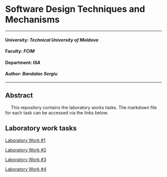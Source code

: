 # Software Design Techniques and Mechanisms
----
#### University: _Technical University of Moldova_
#### Faculty: _FCIM_
#### Department: _ISA_
#### Author: _Bandalac Sergiu_
----

## Abstract

&ensp;&ensp; This repository contains the laboratory works tasks.
The markdown file for each task can be accessed via the links below.  

## Laboratory work tasks

[Laboratory Work #1](https://github.com/STAzz2032/tmps-labs1/tree/master/src/Lab1)

[Laboratory Work #2](https://github.com/STAzz2032/tmps-labs1/tree/master/src/Lab2)

[Laboratory Work #3](https://github.com/STAzz2032/tmps-labs1/tree/master/src/Lab3)

[Laboratory Work #4](https://github.com/STAzz2032/tmps-labs1/tree/master/src/Lab4)
